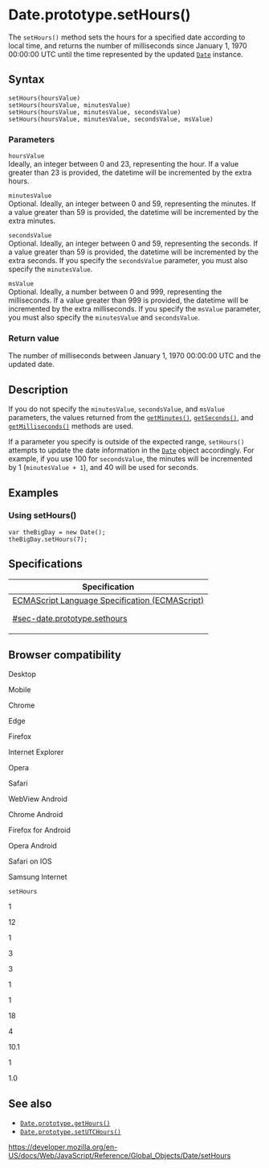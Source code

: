 # Date.prototype.setHours()

The `setHours()` method sets the hours for a specified date according to local time, and returns the number of milliseconds since January 1, 1970 00:00:00 UTC until the time represented by the updated [`Date`](../date) instance.

## Syntax

    setHours(hoursValue)
    setHours(hoursValue, minutesValue)
    setHours(hoursValue, minutesValue, secondsValue)
    setHours(hoursValue, minutesValue, secondsValue, msValue)

### Parameters

`hoursValue`  
Ideally, an integer between 0 and 23, representing the hour. If a value greater than 23 is provided, the datetime will be incremented by the extra hours.

`minutesValue`  
Optional. Ideally, an integer between 0 and 59, representing the minutes. If a value greater than 59 is provided, the datetime will be incremented by the extra minutes.

`secondsValue`  
Optional. Ideally, an integer between 0 and 59, representing the seconds. If a value greater than 59 is provided, the datetime will be incremented by the extra seconds. If you specify the `secondsValue` parameter, you must also specify the `minutesValue`.

`msValue`  
Optional. Ideally, a number between 0 and 999, representing the milliseconds. If a value greater than 999 is provided, the datetime will be incremented by the extra milliseconds. If you specify the `msValue` parameter, you must also specify the `minutesValue` and `secondsValue`.

### Return value

The number of milliseconds between January 1, 1970 00:00:00 UTC and the updated date.

## Description

If you do not specify the `minutesValue`, `secondsValue`, and `msValue` parameters, the values returned from the [`getMinutes()`](getminutes), [`getSeconds()`](getseconds), and [`getMilliseconds()`](getmilliseconds) methods are used.

If a parameter you specify is outside of the expected range, `setHours()` attempts to update the date information in the [`Date`](../date) object accordingly. For example, if you use 100 for `secondsValue`, the minutes will be incremented by 1 (`minutesValue + 1`), and 40 will be used for seconds.

## Examples

### Using setHours()

    var theBigDay = new Date();
    theBigDay.setHours(7);

## Specifications

<table><thead><tr class="header"><th>Specification</th></tr></thead><tbody><tr class="odd"><td><a href="https://tc39.es/ecma262/#sec-date.prototype.sethours">ECMAScript Language Specification (ECMAScript) 
<br/>

<span class="small">#sec-date.prototype.sethours</span></a></td></tr></tbody></table>

## Browser compatibility

Desktop

Mobile

Chrome

Edge

Firefox

Internet Explorer

Opera

Safari

WebView Android

Chrome Android

Firefox for Android

Opera Android

Safari on IOS

Samsung Internet

`setHours`

1

12

1

3

3

1

1

18

4

10.1

1

1.0

## See also

-   [`Date.prototype.getHours()`](gethours)
-   [`Date.prototype.setUTCHours()`](setutchours)

<a href="https://developer.mozilla.org/en-US/docs/Web/JavaScript/Reference/Global_Objects/Date/setHours" class="_attribution-link">https://developer.mozilla.org/en-US/docs/Web/JavaScript/Reference/Global_Objects/Date/setHours</a>
